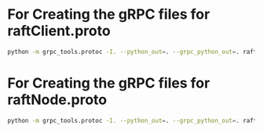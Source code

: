 # For Creating the gRPC files for raftClient.proto

```bash
python -m grpc_tools.protoc -I. --python_out=. --grpc_python_out=. raftClient.proto
```

# For Creating the gRPC files for raftNode.proto

```bash
python -m grpc_tools.protoc -I. --python_out=. --grpc_python_out=. raftNode.proto
```
